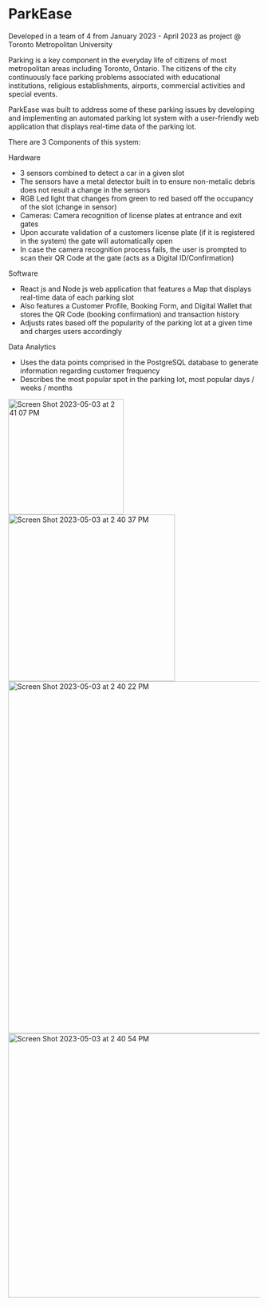# ParkEase

Developed in a team of 4 from January 2023 - April 2023 as project @ Toronto Metropolitan University

Parking is a key component in the everyday life of citizens of most metropolitan areas including Toronto, Ontario. The citizens of the city continuously face parking problems associated with educational institutions, religious establishments, airports, commercial activities and special events. 

ParkEase was built to address some of these parking issues by developing and implementing an automated parking lot system with a user-friendly web application that displays real-time data of the parking lot. 

There are 3 Components of this system:

Hardware
- 3 sensors combined to detect a car in a given slot
- The sensors have a metal detector built in to ensure non-metalic debris does not result a change in the sensors
- RGB Led light that changes from green to red based off the occupancy of the slot (change in sensor)
- Cameras: Camera recognition of license plates at entrance and exit gates
- Upon accurate validation of a customers license plate (if it is registered in the system) the gate will automatically open
- In case the camera recognition process fails, the user is prompted to scan their QR Code at the gate (acts as a Digital ID/Confirmation)

Software
- React js and Node js web application that features a Map that displays real-time data of each parking slot
- Also features a Customer Profile, Booking Form, and Digital Wallet that stores the QR Code (booking confirmation) and transaction history
- Adjusts rates based off the popularity of the parking lot at a given time and charges users accordingly

Data Analytics 
- Uses the data points comprised in the PostgreSQL database to generate information regarding customer frequency
- Describes the most popular spot in the parking lot, most popular days / weeks / months


<img width="231" alt="Screen Shot 2023-05-03 at 2 41 07 PM" src="https://user-images.githubusercontent.com/52759538/236012906-31b503ac-7fd5-484e-bd45-996bff14615c.png">


<img width="334" alt="Screen Shot 2023-05-03 at 2 40 37 PM" src="https://user-images.githubusercontent.com/52759538/236012741-b6c5d7ae-4d75-4d92-a986-cb66045b5212.png">

<img width="705" alt="Screen Shot 2023-05-03 at 2 40 22 PM" src="https://user-images.githubusercontent.com/52759538/236012686-cb76a3b0-b52c-4db6-b6e6-363922a7639c.png">

<img width="529" alt="Screen Shot 2023-05-03 at 2 40 54 PM" src="https://user-images.githubusercontent.com/52759538/236012823-0e5cc2ab-8982-4cc4-8d60-48b83f18e98a.png">
